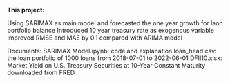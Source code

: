 **This project:**

Using SARIMAX as main model and forecasted the one year growth for laon portfolio balance
Introduced 10 year treasury rate as exogenous variable 
Improved RMSE and MAE by 0.1 compared with ARIMA model


Documents: 
SARIMAX Model.ipynb: code and explanation
loan_head.csv: the loan portfolio of 1000 loans from 2018-07-01 to 2022-06-01
DFII10.xlsx: Market Yield on U.S. Treasury Securities at 10-Year Constant Maturity downloaded from FRED

